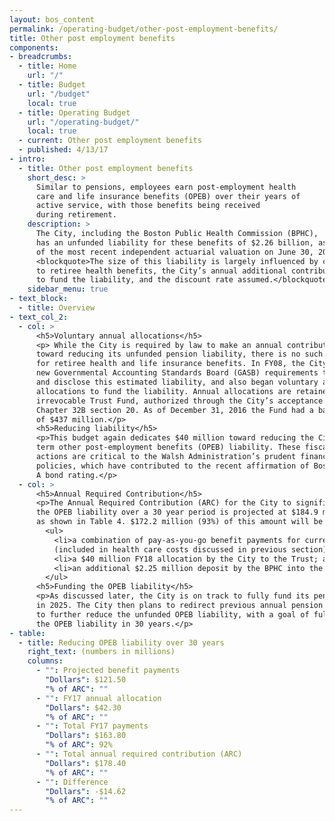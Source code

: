 ```yaml
---
layout: bos_content
permalink: /operating-budget/other-post-employment-benefits/
title: Other post employment benefits
components:
- breadcrumbs:
  - title: Home
    url: "/"
  - title: Budget
    url: "/budget"
    local: true
  - title: Operating Budget
    url: "/operating-budget/"
    local: true
  - current: Other post employment benefits
  - published: 4/13/17
- intro:
  - title: Other post employment benefits
    short_desc: >
      Similar to pensions, employees earn post-employment health 
      care and life insurance benefits (OPEB) over their years of 
      active service, with those benefits being received 
      during retirement.
    description: >
      The City, including the Boston Public Health Commission (BPHC), 
      has an unfunded liability for these benefits of $2.26 billion, as 
      of the most recent independent actuarial valuation on June 30, 2015. 
      <blockquote>The size of this liability is largely influenced by changes 
      to retiree health benefits, the City’s annual additional contribution 
      to fund the liability, and the discount rate assumed.</blockquote>
    sidebar_menu: true
- text_block:
  - title: Overview
- text_col_2:
  - col: >
      <h5>Voluntary annual allocations</h5>
      <p> While the City is required by law to make an annual contribution 
      toward reducing its unfunded pension liability, there is no such requirement 
      for retiree health and life insurance benefits. In FY08, the City followed 
      new Governmental Accounting Standards Board (GASB) requirements to identify 
      and disclose this estimated liability, and also began voluntary annual 
      allocations to fund the liability. Annual allocations are retained in an 
      irrevocable Trust Fund, authorized through the City’s acceptance of M.G.L. 
      Chapter 32B section 20. As of December 31, 2016 the Fund had a balance 
      of $437 million.</p>
      <h5>Reducing liability</h5>
      <p>This budget again dedicates $40 million toward reducing the City’s long 
      term other post-employment benefits (OPEB) liability. These fiscally responsible 
      actions are critical to the Walsh Administration’s prudent financial management 
      policies, which have contributed to the recent affirmation of Boston’s triple 
      A bond rating.</p>
  - col: >
      <h5>Annual Required Contribution</h5>
      <p>The Annual Required Contribution (ARC) for the City to significantly reduce 
      the OPEB liability over a 30 year period is projected at $184.9 million in FY18, 
      as shown in Table 4. $172.2 million (93%) of this amount will be funded through:</p>
        <ul>
          <li>a combination of pay-as-you-go benefit payments for current retirees 
          (included in health care costs discussed in previous section);</li>
          <li>a $40 million FY18 allocation by the City to the Trust; and</li>
          <li>an additional $2.25 million deposit by the BPHC into the Trust.</li>
        </ul>
      <h5>Funding the OPEB liability</h5>
      <p>As discussed later, the City is on track to fully fund its pension liability 
      in 2025. The City then plans to redirect previous annual pension contributions 
      to further reduce the unfunded OPEB liability, with a goal of fully funding 
      the OPEB liability in 30 years.</p>
- table:
  - title: Reducing OPEB liability over 30 years
    right_text: (numbers in millions)
    columns:
      - "": Projected benefit payments
        "Dollars": $121.50
        "% of ARC": ""
      - "": FY17 annual allocation
        "Dollars": $42.30
        "% of ARC": ""
      - "": Total FY17 payments
        "Dollars": $163.80
        "% of ARC": 92%
      - "": Total annual required contribution (ARC)
        "Dollars": $178.40
        "% of ARC": ""
      - "": Difference
        "Dollars": -$14.62
        "% of ARC": ""
---
```

